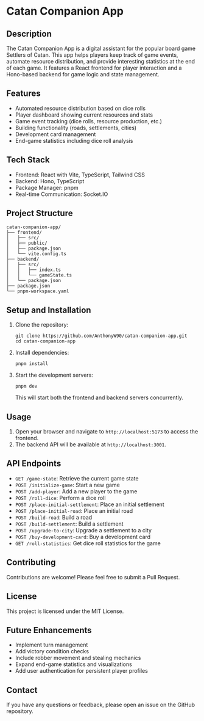# Catan Companion App

## Description

The Catan Companion App is a digital assistant for the popular board game Settlers of Catan. This app helps players keep track of game events, automate resource distribution, and provide interesting statistics at the end of each game. It features a React frontend for player interaction and a Hono-based backend for game logic and state management.

## Features

- Automated resource distribution based on dice rolls
- Player dashboard showing current resources and stats
- Game event tracking (dice rolls, resource production, etc.)
- Building functionality (roads, settlements, cities)
- Development card management
- End-game statistics including dice roll analysis

## Tech Stack

- Frontend: React with Vite, TypeScript, Tailwind CSS
- Backend: Hono, TypeScript
- Package Manager: pnpm
- Real-time Communication: Socket.IO

## Project Structure

```
catan-companion-app/
├── frontend/
│   ├── src/
│   ├── public/
│   ├── package.json
│   └── vite.config.ts
├── backend/
│   ├── src/
│   │   ├── index.ts
│   │   └── gameState.ts
│   └── package.json
├── package.json
└── pnpm-workspace.yaml
```

## Setup and Installation

1. Clone the repository:
   ```
   git clone https://github.com/AnthonyW90/catan-companion-app.git
   cd catan-companion-app
   ```

2. Install dependencies:
   ```
   pnpm install
   ```

3. Start the development servers:
   ```
   pnpm dev
   ```

   This will start both the frontend and backend servers concurrently.

## Usage

1. Open your browser and navigate to `http://localhost:5173` to access the frontend.
2. The backend API will be available at `http://localhost:3001`.

## API Endpoints

- `GET /game-state`: Retrieve the current game state
- `POST /initialize-game`: Start a new game
- `POST /add-player`: Add a new player to the game
- `POST /roll-dice`: Perform a dice roll
- `POST /place-initial-settlement`: Place an initial settlement
- `POST /place-initial-road`: Place an initial road
- `POST /build-road`: Build a road
- `POST /build-settlement`: Build a settlement
- `POST /upgrade-to-city`: Upgrade a settlement to a city
- `POST /buy-development-card`: Buy a development card
- `GET /roll-statistics`: Get dice roll statistics for the game

## Contributing

Contributions are welcome! Please feel free to submit a Pull Request.

## License

This project is licensed under the MIT License.

## Future Enhancements

- Implement turn management
- Add victory condition checks
- Include robber movement and stealing mechanics
- Expand end-game statistics and visualizations
- Add user authentication for persistent player profiles

## Contact

If you have any questions or feedback, please open an issue on the GitHub repository.
